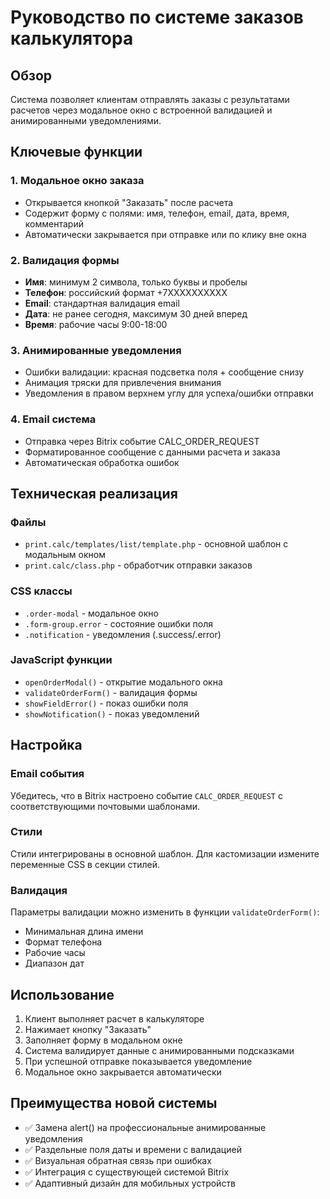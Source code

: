 # Руководство по системе заказов калькулятора

## Обзор
Система позволяет клиентам отправлять заказы с результатами расчетов через модальное окно с встроенной валидацией и анимированными уведомлениями.

## Ключевые функции

### 1. Модальное окно заказа
- Открывается кнопкой "Заказать" после расчета
- Содержит форму с полями: имя, телефон, email, дата, время, комментарий
- Автоматически закрывается при отправке или по клику вне окна

### 2. Валидация формы
- **Имя**: минимум 2 символа, только буквы и пробелы
- **Телефон**: российский формат +7XXXXXXXXXX
- **Email**: стандартная валидация email
- **Дата**: не ранее сегодня, максимум 30 дней вперед
- **Время**: рабочие часы 9:00-18:00

### 3. Анимированные уведомления
- Ошибки валидации: красная подсветка поля + сообщение снизу
- Анимация тряски для привлечения внимания
- Уведомления в правом верхнем углу для успеха/ошибки отправки

### 4. Email система
- Отправка через Bitrix событие CALC_ORDER_REQUEST
- Форматированное сообщение с данными расчета и заказа
- Автоматическая обработка ошибок

## Техническая реализация

### Файлы
- `print.calc/templates/list/template.php` - основной шаблон с модальным окном
- `print.calc/class.php` - обработчик отправки заказов

### CSS классы
- `.order-modal` - модальное окно
- `.form-group.error` - состояние ошибки поля
- `.notification` - уведомления (.success/.error)

### JavaScript функции
- `openOrderModal()` - открытие модального окна
- `validateOrderForm()` - валидация формы
- `showFieldError()` - показ ошибки поля
- `showNotification()` - показ уведомлений

## Настройка

### Email события
Убедитесь, что в Bitrix настроено событие `CALC_ORDER_REQUEST` с соответствующими почтовыми шаблонами.

### Стили
Стили интегрированы в основной шаблон. Для кастомизации измените переменные CSS в секции стилей.

### Валидация
Параметры валидации можно изменить в функции `validateOrderForm()`:
- Минимальная длина имени
- Формат телефона
- Рабочие часы
- Диапазон дат

## Использование

1. Клиент выполняет расчет в калькуляторе
2. Нажимает кнопку "Заказать"
3. Заполняет форму в модальном окне
4. Система валидирует данные с анимированными подсказками
5. При успешной отправке показывается уведомление
6. Модальное окно закрывается автоматически

## Преимущества новой системы

- ✅ Замена alert() на профессиональные анимированные уведомления
- ✅ Раздельные поля даты и времени с валидацией
- ✅ Визуальная обратная связь при ошибках
- ✅ Интеграция с существующей системой Bitrix
- ✅ Адаптивный дизайн для мобильных устройств
